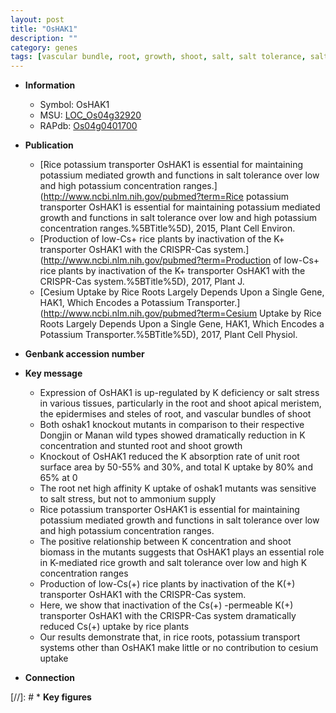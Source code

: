 ```yaml
---
layout: post
title: "OsHAK1"
description: ""
category: genes
tags: [vascular bundle, root, growth, shoot, salt, salt tolerance, salt stress, tolerance, stress, transporter, biomass, shoot apical meristem, potassium, steles]
---
```


* **Information**  
    + Symbol: OsHAK1  
    + MSU: [LOC_Os04g32920](http://rice.plantbiology.msu.edu/cgi-bin/ORF_infopage.cgi?orf=LOC_Os04g32920)  
    + RAPdb: [Os04g0401700](http://rapdb.dna.affrc.go.jp/viewer/gbrowse_details/irgsp1?name=Os04g0401700)  

* **Publication**  
    + [Rice potassium transporter OsHAK1 is essential for maintaining potassium mediated growth and functions in salt tolerance over low and high potassium concentration ranges.](http://www.ncbi.nlm.nih.gov/pubmed?term=Rice potassium transporter OsHAK1 is essential for maintaining potassium mediated growth and functions in salt tolerance over low and high potassium concentration ranges.%5BTitle%5D), 2015, Plant Cell Environ.
    + [Production of low-Cs+ rice plants by inactivation of the K+ transporter OsHAK1 with the CRISPR-Cas system.](http://www.ncbi.nlm.nih.gov/pubmed?term=Production of low-Cs+ rice plants by inactivation of the K+ transporter OsHAK1 with the CRISPR-Cas system.%5BTitle%5D), 2017, Plant J.
    + [Cesium Uptake by Rice Roots Largely Depends Upon a Single Gene, HAK1, Which Encodes a Potassium Transporter.](http://www.ncbi.nlm.nih.gov/pubmed?term=Cesium Uptake by Rice Roots Largely Depends Upon a Single Gene, HAK1, Which Encodes a Potassium Transporter.%5BTitle%5D), 2017, Plant Cell Physiol.

* **Genbank accession number**  

* **Key message**  
    + Expression of OsHAK1 is up-regulated by K deficiency or salt stress in various tissues, particularly in the root and shoot apical meristem, the epidermises and steles of root, and vascular bundles of shoot
    + Both oshak1 knockout mutants in comparison to their respective Dongjin or Manan wild types showed dramatically reduction in K concentration and stunted root and shoot growth
    + Knockout of OsHAK1 reduced the K absorption rate of unit root surface area by 50-55% and 30%, and total K uptake by 80% and 65% at 0
    + The root net high affinity K uptake of oshak1 mutants was sensitive to salt stress, but not to ammonium supply
    + Rice potassium transporter OsHAK1 is essential for maintaining potassium mediated growth and functions in salt tolerance over low and high potassium concentration ranges.
    + The positive relationship between K concentration and shoot biomass in the mutants suggests that OsHAK1 plays an essential role in K-mediated rice growth and salt tolerance over low and high K concentration ranges
    + Production of low-Cs(+) rice plants by inactivation of the K(+) transporter OsHAK1 with the CRISPR-Cas system.
    + Here, we show that inactivation of the Cs(+) -permeable K(+) transporter OsHAK1 with the CRISPR-Cas system dramatically reduced Cs(+) uptake by rice plants
    + Our results demonstrate that, in rice roots, potassium transport systems other than OsHAK1 make little or no contribution to cesium uptake

* **Connection**  

[//]: # * **Key figures**  


